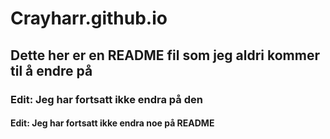 # Crayharr.github.io
## Dette her er en README fil som jeg aldri kommer til å endre på
### Edit: Jeg har fortsatt ikke endra på den
#### Edit: Jeg har fortsatt ikke endra noe på README
[Cool Website]: (crayharr.github.io)
